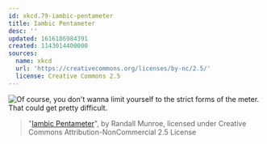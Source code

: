 ```yaml
---
id: xkcd.79-iambic-pentameter
title: Iambic Pentameter
desc: ''
updated: 1616186984391
created: 1143014400000
sources:
  name: xkcd
  url: 'https://creativecommons.org/licenses/by-nc/2.5/'
  license: Creative Commons 2.5
---
```

![Of course, you don't wanna limit yourself to the strict forms of the meter.  That could get pretty difficult.](https://imgs.xkcd.com/comics/iambic_pentameter.jpg)
> "[Iambic Pentameter](https://xkcd.com/79/)", by Randall Munroe, licensed under Creative Commons Attribution-NonCommercial 2.5 License
